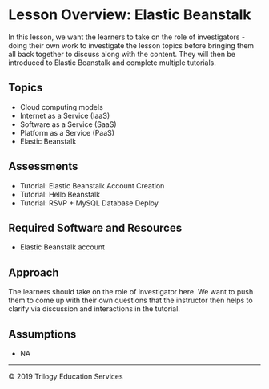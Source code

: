 # Lesson Overview: Elastic Beanstalk
In this lesson, we want the learners to take on the role of investigators - doing their own work to investigate the lesson topics before bringing them all back together to discuss along with the content. They will then be introduced to Elastic Beanstalk and complete multiple tutorials.

## Topics
* Cloud computing models
* Internet as a Service (IaaS)
* Software as a Service (SaaS)
* Platform as a Service (PaaS)
* Elastic Beanstalk

## Assessments
* Tutorial: Elastic Beanstalk Account Creation
* Tutorial: Hello Beanstalk
* Tutorial: RSVP + MySQL Database Deploy

## Required Software and Resources
* Elastic Beanstalk account

## Approach
The learners should take on the role of investigator here. We want to push them to come up with their own questions that the instructor then helps to clarify via discussion and interactions in the tutorial.

## Assumptions
* NA

---

© 2019 Trilogy Education Services
